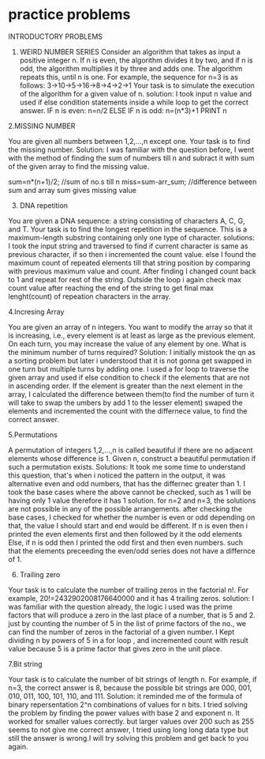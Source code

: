 # practice problems
INTRODUCTORY PROBLEMS

1. WEIRD NUMBER SERIES Consider an algorithm that takes as input a positive integer n. If n is even, the algorithm divides it by two, and if n is odd, the algorithm multiplies it by three and adds one. The algorithm repeats this, until n is one. For example, the sequence for n=3 is as follows:
3→10→5→16→8→4→2→1
Your task is to simulate the execution of the algorithm for a given value of n.
solution:
I took input n value and used if else condition statements inside a while loop to get the correct answer.
IF n is even: n=n/2
ELSE IF n is odd: n=(n*3)+1
PRINT n


2.MISSING NUMBER

You are given all numbers between 1,2,…,n except one. Your task is to find the missing number.
Solution:
I was familiar with the question before, I went with the method of finding the sum of numbers till n
and subract it with sum of the given array to find the missing value.

sum=n*(n+1)/2; //sum of no.s till n
miss=sum-arr_sum; //difference between sum and array sum gives missing value


3. DNA repetition

You are given a DNA sequence: a string consisting of characters A, C, G, and T. Your task is to find the longest repetition in the sequence. This is a maximum-length substring containing only one type of character.
solutions:
I took the input string and traversed to find if current character is same as previous character, if so then i incremented the count value.
else I found the maximum count of repeated elements till that string position by comparing with previous maximum value and count. 
After finding I changed count back to 1 and repeat for rest of the string.
Outside the loop i again check max count value after reaching the end of the string to get final max lenght(count) of repeation characters in the array.


4.Incresing Array

You are given an array of n integers. You want to modify the array so that it is increasing, i.e., every element is at least as large as the previous element.
On each turn, you may increase the value of any element by one. What is the minimum number of turns required?
Solution:
I initially mistook the qn as a sorting problem but later i understood that it is not gonna get swapped in one turn but multiple turns by adding one.
I used a for loop to traverse the given array and used if else condition to check if the elements that are not in ascending order.
If the element is greater than the next element in the array, 
I calculated the difference between them(to find the number of turn it will take to swap the umbers by add 1 to the lesser element)
swaped the elements and incremented the count with the differnece value, to find the correct answer.


5.Permutations

A permutation of integers 1,2,…,n is called beautiful if there are no adjacent elements whose difference is 1.
Given n, construct a beautiful permutation if such a permutation exists.
Solutions:
It took me some time to understand this question, that's when i noticed the pattern in the output, 
it was alternative even and odd numbers, that has the differnec greater than 1.
I took the base cases where the above cannot be checked, such as 1 will be having only 1 value therefore it has 1 solution.
for n=2 and n=3, the solutions are not possible in any of the possible arrangements.
after checking the base cases, I checked for whether the number is even or odd depending on that, the value I should start and end would be different.
If n is even then i printed the even elements first and then followed by it the odd elements 
Else, if n is odd then I printed the odd first and then even numbers. such that the elements preceeding the even/odd series does not have a differnce of 1.


6. Trailing zero

Your task is to calculate the number of trailing zeros in the factorial n!.
For example, 20!=2432902008176640000 and it has 4 trailing zeros.
solution:
I was familiar with the question already, the logic i used was the prime factors that will produce a zero in the last place of a number, that is 5 and 2.
just by counting the number of 5 in the list of prime factors of the no., we can find the number of zeros in the factorial of a given number.
I Kept dividing n by powers of 5 in a for loop , and incremented count with result value because 5 is a prime factor that gives zero in the unit place.


7.Bit string

Your task is to calculate the number of bit strings of length n.
For example, if n=3, the correct answer is 8, because the possible bit strings are 000, 001, 010, 011, 100, 101, 110, and 111.
Solution:
it reminded me of the formula of binary repersentation 2^n combinations of values for n bits.
I tried solving the problem by finding the power values with base 2 and exponent n. It worked for smaller values correctly.
but larger values over 200 such as 255 seems to not give me correct answer, I tried using long long data type but still the answer is wrong.I will try solving this problem and get back to you again.


